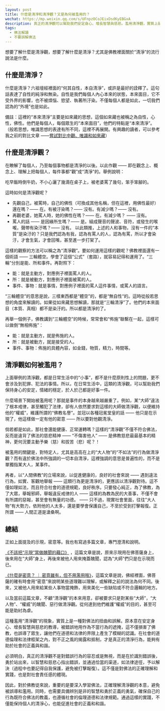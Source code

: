 ```yaml
---
layout: post
title: 什麼是清淨和清淨觀？又是為何被濫用的？
wechat: https://mp.weixin.qq.com/s/UFnpzOCoJEixDsdKyEBGxA
description: 真正的清淨觀可以幫助我們安定身心、增長智慧與慈悲。濫用清淨觀，實質上是一種對佛法的扭曲和誤解。不僅損害了佛教，也誤導了眾生，模糊了對法律和道德的界限。以智慧和慈悲的心態，糾正佛教不正之風，更符合真正的清淨觀。
tags:
  - 佛法解讀
  - 不要誤解佛法
---
```


想要了解什麼是清淨觀，想要了解什麼是清淨？尤其是佛教裡面關於“清淨”的流行說法是什麼。

## 什麼是清淨？

什麼是清淨？六祖壇經裡面的“何其自性，本自清淨”，或許是最好的詮釋了。這句話表達了自性的純淨和無染。自性是我們每個人內心本來的狀態，本來面目，它不受外界的影響，也不被煩惱、慾望、執著所汙染。不僅每個人都是如此，一切我們認為的“外境”也是如此。

備註：這裡的“本來清淨”主要是如來藏的思想，這個如來藏也被稱之為自性，心性，佛性。他們是每個人，每個眾生的“本來面目”，他們的特點是“本來清淨”。（般若思想，唯識思想的表達有所不同，這裡不再展開。有興趣的讀者，可以參考我之前的對比文章 ——[嘗試對比中觀、唯識和如來藏](https://mp.weixin.qq.com/s/n1RfPHv65iJtp1WmARvSNQ)）

## 什麼是清淨觀？

在瞭解了每個人，乃至每個事物都是清淨的以後。以此作觀 —— 即在觀念上、概念上、理解上把每個人，每件事都“觀”成“清淨”的。舉例說明：

吃早飯時倒牛奶，不小心灑了幾滴在桌子上，被老婆罵了幾句，笨手笨腳的。

這時如何是清淨觀呢？

* 先觀自己，被罵時，自己的佛性（可換成其他名稱，但在這裡，用佛性最好）還在嗎？—— 在。有被汙染嗎？—— 沒有。有減少嗎？—— 沒有。
* 再觀老婆，她罵人時，她的佛性在嗎？—— 在。有減少嗎？ —— 沒有。
* 罵人的話 —— 是因緣所生嗎？—— 是。組成聲音的聲波、音符，或發生的喉嚨，聲帶有染汙嗎？—— 沒有。
以此類推，上述的人和事物，沒有一件的“本質”是染汙的？只是我們認為有我，認為有罵人的人，認為有罵，所以才會染汙，才會生氣，才會回嘴，甚至進一步打架了。

這樣的觀察的方法可以稱之為“清淨觀”。要如何運用這樣的觀呢？佛教裡面還有一個術語 —— 三輪體空。學會了這個“公式”（套路），就容易記得和運用了。“三輪”分別是能、所和事件。再對照下：

* 能：就是主動方，對應例子裡面罵人的人。
* 所：就是被動方，對應例子裡面被罵的人。
* 事件、事物：就是事情，對應例子裡面的罵人這件事情，或罵人的語言。

“三輪體空”的意思是說，三樣東西都是“體空”的，都是“無自性“的。這時從般若思想的角度來解讀的。如果從如來藏思想解讀，那就是“三輪清淨”了。他們的本來面目（本質、真相）都不是染汙的。所以都是清淨的了。

再舉一個例子，佛教講到“三輪體空”的時候，常常會和“佈施”聯繫在一起，這樣可以做倒“無相佈施”：
* 能：就是主動方，就是佈施的人。
* 所：就是被動方，就是接受的人。
* 事件、事物：佈施的具體內容，如金錢，物質，精力，時間等。

## 清淨觀如何被濫用？

上面舉例的清淨觀，都是日常生活中的“小事”，都不是什麼原則性上的問題，更不會涉及到犯罪、犯法的事情。所以，在日常生活中，這類的清淨觀，可以幫助我們保持身心的安定，情緒的穩定，於人於己都是好事一件。

什麼場景下開始被濫用呢？那就是事件的本身越來越嚴重了。例如，某“大師”違法了根本戒律，甚至觸犯了法律，卻有人依然要求對這樣的大師做清淨觀，以便維持他的“權威”，維護所謂的“佛教名譽”。並冠以各種冠冕堂皇的話 —— 他只是在示現了，他這樣做一定有他的密意 —— 所以要對他觀清淨。

倘若都是如此，那社會還能健康、正常運轉嗎？這樣的“清淨觀”不僅不符合佛法，反而是違背了佛法的慈悲精神 —— “不傷害他人” —— 是佛教慈悲最最基本的精神，更何況要主動予樂（慈）和拔苦（悲）呢？！

被濫用的關鍵是，對特定人，尤其是高高在上的“大人物”的“不如法”的行為做清淨觀？而有違於佛法中所強調的一切本自清淨，這裡強調的意思是普遍性的，而不是單獨指某大人，某事件。

再者，以“人間佛教”的立場來說，以促進健康的，良好的社會來說 —— 遇到違法行為，如實、客觀地舉報 —— 這類行為更是清淨的，更應該以清淨觀對待。這不僅如理如法，而且符合社會的道德規範，良好秩序。只要發心純正，為了佛教，為了大眾，舉報邪師，舉報違反戒律的人 —— 這樣的為教為民的大善事，不僅不會有所謂的惡報，甚至會有無量的功德。 —— 只不過，現實社會里面，往往”大人物“有大勢力，依附他的人太多，還是要學會保護自己，不至於受到打擊報復。正所謂 —— 人間正道是滄桑啊。

## 總結

正如上面提及的示現，密意等。我也有寫過多篇文章，專門澄清和說明。

[《不該把“示現”當做醜聞的藉口》](https://mp.weixin.qq.com/s/1Ulcm4HXzGQYodrvTQwzkA) ，這篇文章是說，原來示現用在佛菩薩身上，後來用在“大師”身上，再後來被他人用來掩蓋醜聞，認為“大師”們只是在示現而已。

[《什麼是密意？ ｜ 密意雖有，但不用濫用哦》](https://mp.weixin.qq.com/s/rWCLcgdkOQb2HA3XiiadPQ)，這篇文章是說，佛經裡面，佛菩薩的確有時會用“密意”來說明某些道理難以理解，或解釋之前的說法為何不同。後來，又被他人用來給某些人事物當掩飾，用來美化一些缺陷或不符合邏輯的地方。

以及當前這篇文章，不顧“清淨觀”的本來用意，卻被要求只是對某些“大師”，“大人物”、“權威”的醜聞、惡行做清淨觀。從何達到他們維護“權威”的目的，甚至可能是助紂為虐。

這種濫用“清淨觀”的現象，實質上是一種對佛法的扭曲和誤解。原本意在安定身心、增長智慧與慈悲的教導，被錯誤地用作為不當行為的遮掩，這不僅損害了佛教，也誤導了眾生，讓他們在道德和法律的界限上產生了模糊的認識。在社會的道德倫理和法律框架之內，對不正之風的揭露和抵制，才是真正的清淨行為，能夠有助於社會的正義與和諧。

必須明白，真正的清淨觀不是對錯誤行為的容忍或是無視，而是在於識別錯誤後，勇於站出來，以智慧和慈悲心指出錯誤，並通過恰當的渠道，如法律途徑，予以解決（過程中也要記得自我保護，避免被打擊報復）。這不僅是對佛法的正確理解和實踐，也是對社會責任感的體現。

因此，對於佛教徒來說，重要的是要深入學習佛法，正確理解清淨觀的本意，避免被誤導和濫用。同時，也需要具備辨別是非的智慧和勇於正義的勇氣，確保自己的行為既符合佛法的教義，也遵循社會的倫理道德和法律規範。通過這樣的實踐，不僅能保持個人的清淨心，也能促進社會的正義和和諧。

